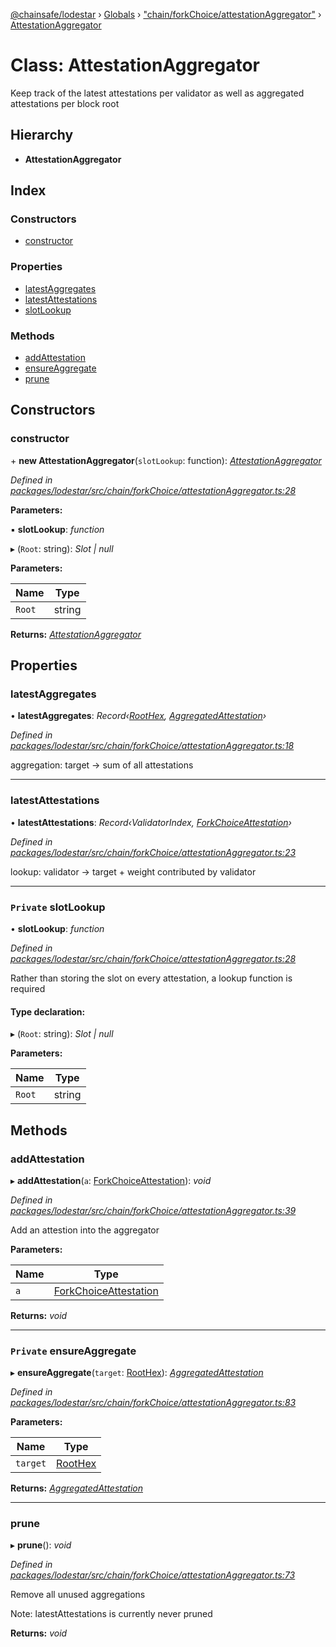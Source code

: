 [@chainsafe/lodestar](../README.md) › [Globals](../globals.md) › ["chain/forkChoice/attestationAggregator"](../modules/_chain_forkchoice_attestationaggregator_.md) › [AttestationAggregator](_chain_forkchoice_attestationaggregator_.attestationaggregator.md)

# Class: AttestationAggregator

Keep track of the latest attestations per validator
as well as aggregated attestations per block root

## Hierarchy

* **AttestationAggregator**

## Index

### Constructors

* [constructor](_chain_forkchoice_attestationaggregator_.attestationaggregator.md#constructor)

### Properties

* [latestAggregates](_chain_forkchoice_attestationaggregator_.attestationaggregator.md#latestaggregates)
* [latestAttestations](_chain_forkchoice_attestationaggregator_.attestationaggregator.md#latestattestations)
* [slotLookup](_chain_forkchoice_attestationaggregator_.attestationaggregator.md#private-slotlookup)

### Methods

* [addAttestation](_chain_forkchoice_attestationaggregator_.attestationaggregator.md#addattestation)
* [ensureAggregate](_chain_forkchoice_attestationaggregator_.attestationaggregator.md#private-ensureaggregate)
* [prune](_chain_forkchoice_attestationaggregator_.attestationaggregator.md#prune)

## Constructors

###  constructor

\+ **new AttestationAggregator**(`slotLookup`: function): *[AttestationAggregator](_chain_forkchoice_attestationaggregator_.attestationaggregator.md)*

*Defined in [packages/lodestar/src/chain/forkChoice/attestationAggregator.ts:28](https://github.com/ChainSafe/lodestar/blob/ee8ffa456/packages/lodestar/src/chain/forkChoice/attestationAggregator.ts#L28)*

**Parameters:**

▪ **slotLookup**: *function*

▸ (`Root`: string): *Slot | null*

**Parameters:**

Name | Type |
------ | ------ |
`Root` | string |

**Returns:** *[AttestationAggregator](_chain_forkchoice_attestationaggregator_.attestationaggregator.md)*

## Properties

###  latestAggregates

• **latestAggregates**: *Record‹[RootHex](../modules/_chain_forkchoice_interface_.md#roothex), [AggregatedAttestation](../interfaces/_chain_forkchoice_interface_.aggregatedattestation.md)›*

*Defined in [packages/lodestar/src/chain/forkChoice/attestationAggregator.ts:18](https://github.com/ChainSafe/lodestar/blob/ee8ffa456/packages/lodestar/src/chain/forkChoice/attestationAggregator.ts#L18)*

aggregation: target -> sum of all attestations

___

###  latestAttestations

• **latestAttestations**: *Record‹ValidatorIndex, [ForkChoiceAttestation](../interfaces/_chain_forkchoice_interface_.forkchoiceattestation.md)›*

*Defined in [packages/lodestar/src/chain/forkChoice/attestationAggregator.ts:23](https://github.com/ChainSafe/lodestar/blob/ee8ffa456/packages/lodestar/src/chain/forkChoice/attestationAggregator.ts#L23)*

lookup: validator -> target + weight contributed by validator

___

### `Private` slotLookup

• **slotLookup**: *function*

*Defined in [packages/lodestar/src/chain/forkChoice/attestationAggregator.ts:28](https://github.com/ChainSafe/lodestar/blob/ee8ffa456/packages/lodestar/src/chain/forkChoice/attestationAggregator.ts#L28)*

Rather than storing the slot on every attestation, a lookup function is required

#### Type declaration:

▸ (`Root`: string): *Slot | null*

**Parameters:**

Name | Type |
------ | ------ |
`Root` | string |

## Methods

###  addAttestation

▸ **addAttestation**(`a`: [ForkChoiceAttestation](../interfaces/_chain_forkchoice_interface_.forkchoiceattestation.md)): *void*

*Defined in [packages/lodestar/src/chain/forkChoice/attestationAggregator.ts:39](https://github.com/ChainSafe/lodestar/blob/ee8ffa456/packages/lodestar/src/chain/forkChoice/attestationAggregator.ts#L39)*

Add an attestion into the aggregator

**Parameters:**

Name | Type |
------ | ------ |
`a` | [ForkChoiceAttestation](../interfaces/_chain_forkchoice_interface_.forkchoiceattestation.md) |

**Returns:** *void*

___

### `Private` ensureAggregate

▸ **ensureAggregate**(`target`: [RootHex](../modules/_chain_forkchoice_interface_.md#roothex)): *[AggregatedAttestation](../interfaces/_chain_forkchoice_interface_.aggregatedattestation.md)*

*Defined in [packages/lodestar/src/chain/forkChoice/attestationAggregator.ts:83](https://github.com/ChainSafe/lodestar/blob/ee8ffa456/packages/lodestar/src/chain/forkChoice/attestationAggregator.ts#L83)*

**Parameters:**

Name | Type |
------ | ------ |
`target` | [RootHex](../modules/_chain_forkchoice_interface_.md#roothex) |

**Returns:** *[AggregatedAttestation](../interfaces/_chain_forkchoice_interface_.aggregatedattestation.md)*

___

###  prune

▸ **prune**(): *void*

*Defined in [packages/lodestar/src/chain/forkChoice/attestationAggregator.ts:73](https://github.com/ChainSafe/lodestar/blob/ee8ffa456/packages/lodestar/src/chain/forkChoice/attestationAggregator.ts#L73)*

Remove all unused aggregations

Note: latestAttestations is currently never pruned

**Returns:** *void*
